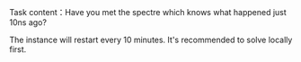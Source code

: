 Task content：Have you met the spectre which knows what happened just 10ns ago?

The instance will restart every 10 minutes. It's recommended to solve locally first.
